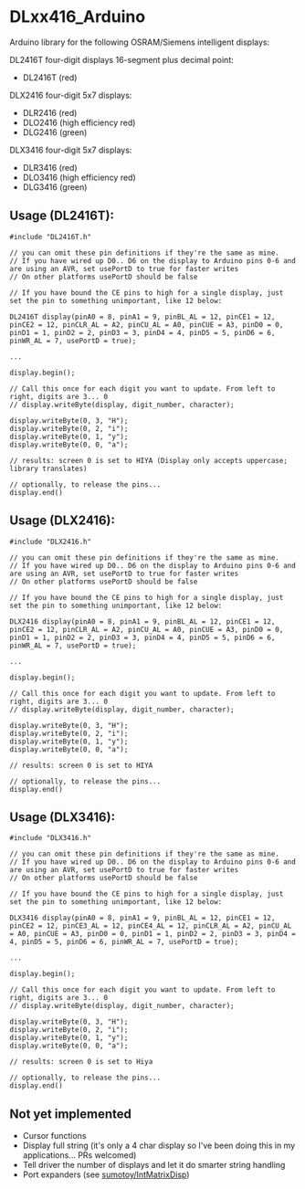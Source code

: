 # DLxx416_Arduino
Arduino library for the following OSRAM/Siemens intelligent displays:

DL2416T four-digit displays 16-segment plus decimal point:

- DL2416T (red)

DLX2416 four-digit 5x7 displays:

- DLR2416 (red)
- DLO2416 (high efficiency red)
- DLG2416 (green)

DLX3416 four-digit 5x7 displays:

- DLR3416 (red)
- DLO3416 (high efficiency red)
- DLG3416 (green)

## Usage (DL2416T):

```
#include "DL2416T.h"

// you can omit these pin definitions if they're the same as mine. 
// If you have wired up D0.. D6 on the display to Arduino pins 0-6 and are using an AVR, set usePortD to true for faster writes
// On other platforms usePortD should be false

// If you have bound the CE pins to high for a single display, just set the pin to something unimportant, like 12 below:

DL2416T display(pinA0 = 8, pinA1 = 9, pinBL_AL = 12, pinCE1 = 12, pinCE2 = 12, pinCLR_AL = A2, pinCU_AL = A0, pinCUE = A3, pinD0 = 0, pinD1 = 1, pinD2 = 2, pinD3 = 3, pinD4 = 4, pinD5 = 5, pinD6 = 6, pinWR_AL = 7, usePortD = true);

...

display.begin();

// Call this once for each digit you want to update. From left to right, digits are 3... 0
// display.writeByte(display, digit_number, character);

display.writeByte(0, 3, "H");
display.writeByte(0, 2, "i");
display.writeByte(0, 1, "y");
display.writeByte(0, 0, "a");

// results: screen 0 is set to HIYA (Display only accepts uppercase; library translates)

// optionally, to release the pins...
display.end()

```

## Usage (DLX2416):

```
#include "DLX2416.h"

// you can omit these pin definitions if they're the same as mine. 
// If you have wired up D0.. D6 on the display to Arduino pins 0-6 and are using an AVR, set usePortD to true for faster writes
// On other platforms usePortD should be false

// If you have bound the CE pins to high for a single display, just set the pin to something unimportant, like 12 below:

DLX2416 display(pinA0 = 8, pinA1 = 9, pinBL_AL = 12, pinCE1 = 12, pinCE2 = 12, pinCLR_AL = A2, pinCU_AL = A0, pinCUE = A3, pinD0 = 0, pinD1 = 1, pinD2 = 2, pinD3 = 3, pinD4 = 4, pinD5 = 5, pinD6 = 6, pinWR_AL = 7, usePortD = true);

...

display.begin();

// Call this once for each digit you want to update. From left to right, digits are 3... 0
// display.writeByte(display, digit_number, character);

display.writeByte(0, 3, "H");
display.writeByte(0, 2, "i");
display.writeByte(0, 1, "y");
display.writeByte(0, 0, "a");

// results: screen 0 is set to HIYA 

// optionally, to release the pins...
display.end()

```

## Usage (DLX3416):

```
#include "DLX3416.h"

// you can omit these pin definitions if they're the same as mine. 
// If you have wired up D0.. D6 on the display to Arduino pins 0-6 and are using an AVR, set usePortD to true for faster writes
// On other platforms usePortD should be false

// If you have bound the CE pins to high for a single display, just set the pin to something unimportant, like 12 below:

DLX3416 display(pinA0 = 8, pinA1 = 9, pinBL_AL = 12, pinCE1 = 12, pinCE2 = 12, pinCE3_AL = 12, pinCE4_AL = 12, pinCLR_AL = A2, pinCU_AL = A0, pinCUE = A3, pinD0 = 0, pinD1 = 1, pinD2 = 2, pinD3 = 3, pinD4 = 4, pinD5 = 5, pinD6 = 6, pinWR_AL = 7, usePortD = true);

...

display.begin();

// Call this once for each digit you want to update. From left to right, digits are 3... 0
// display.writeByte(display, digit_number, character);

display.writeByte(0, 3, "H");
display.writeByte(0, 2, "i");
display.writeByte(0, 1, "y");
display.writeByte(0, 0, "a");

// results: screen 0 is set to Hiya

// optionally, to release the pins...
display.end()

```

## Not yet implemented

- Cursor functions
- Display full string (it's only a 4 char display so I've been doing this in my applications... PRs welcomed)
- Tell driver the number of displays and let it do smarter string handling 
- Port expanders (see [sumotoy/IntMatrixDisp](https://github.com/sumotoy/IntMatrixDisp))
